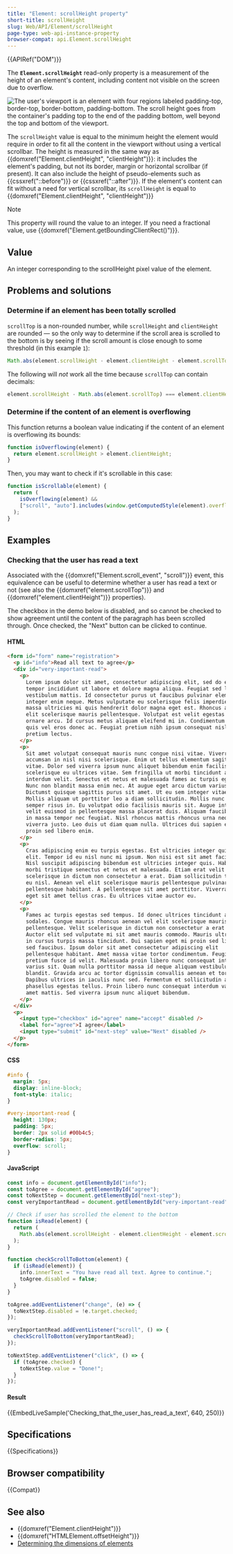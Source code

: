 ```yaml
---
title: "Element: scrollHeight property"
short-title: scrollHeight
slug: Web/API/Element/scrollHeight
page-type: web-api-instance-property
browser-compat: api.Element.scrollHeight
---
```


{{APIRef("DOM")}}

The **`Element.scrollHeight`** read-only property is a
measurement of the height of an element's content, including content not visible on the
screen due to overflow.

![The user's viewport is an element with four regions labeled padding-top, border-top, border-bottom, padding-bottom. The scroll height goes from the container's padding top to the end of the padding bottom, well beyond the top and bottom of the viewport.](scrollheight.png)

The `scrollHeight` value is equal to the minimum height the element would
require in order to fit all the content in the viewport without using a vertical
scrollbar. The height is measured in the same way as {{domxref("Element.clientHeight", "clientHeight")}}:
it includes the element's padding, but not its border, margin or
horizontal scrollbar (if present). It can also include the height of pseudo-elements
such as {{cssxref("::before")}} or {{cssxref("::after")}}. If the element's content can
fit without a need for vertical scrollbar, its `scrollHeight` is equal to
{{domxref("Element.clientHeight", "clientHeight")}}

> [!NOTE]
> This property will round the value to an integer. If you need a fractional value, use
> {{domxref("Element.getBoundingClientRect()")}}.

## Value

An integer corresponding to the scrollHeight pixel value of the element.

## Problems and solutions

### Determine if an element has been totally scrolled

`scrollTop` is a non-rounded number, while `scrollHeight` and `clientHeight` are rounded — so the only way to determine if the scroll area is scrolled to the bottom is by seeing if the scroll amount is close enough to some threshold (in this example `1`):

```js
Math.abs(element.scrollHeight - element.clientHeight - element.scrollTop) <= 1;
```

The following will _not_ work all the time because `scrollTop` can contain decimals:

```js
element.scrollHeight - Math.abs(element.scrollTop) === element.clientHeight;
```

### Determine if the content of an element is overflowing

This function returns a boolean value indicating if the content of an element is overflowing its bounds:

```js
function isOverflowing(element) {
  return element.scrollHeight > element.clientHeight;
}
```

Then, you may want to check if it's scrollable in this case:

```js
function isScrollable(element) {
  return (
    isOverflowing(element) &&
    ["scroll", "auto"].includes(window.getComputedStyle(element).overflowY)
  );
}
```

## Examples

### Checking that the user has read a text

Associated with the {{domxref("Element.scroll_event", "scroll")}} event, this
equivalence can be useful to determine whether a user has read a text or not (see also
the {{domxref("element.scrollTop")}} and {{domxref("element.clientHeight")}}
properties).

The checkbox in the demo below is disabled, and so cannot be checked to show agreement
until the content of the paragraph has been scrolled through. Once checked, the "Next" button can be clicked to continue.

#### HTML

```html
<form id="form" name="registration">
  <p id="info">Read all text to agree</p>
  <div id="very-important-read">
    <p>
      Lorem ipsum dolor sit amet, consectetur adipiscing elit, sed do eiusmod
      tempor incididunt ut labore et dolore magna aliqua. Feugiat sed lectus
      vestibulum mattis. Id consectetur purus ut faucibus pulvinar elementum
      integer enim neque. Metus vulputate eu scelerisque felis imperdiet. Massa
      massa ultricies mi quis hendrerit dolor magna eget est. Rhoncus aenean vel
      elit scelerisque mauris pellentesque. Volutpat est velit egestas dui id
      ornare arcu. Id cursus metus aliquam eleifend mi in. Condimentum lacinia
      quis vel eros donec ac. Feugiat pretium nibh ipsum consequat nisl vel
      pretium lectus.
    </p>
    <p>
      Sit amet volutpat consequat mauris nunc congue nisi vitae. Viverra
      accumsan in nisl nisi scelerisque. Enim ut tellus elementum sagittis
      vitae. Dolor sed viverra ipsum nunc aliquet bibendum enim facilisis. Nisi
      scelerisque eu ultrices vitae. Sem fringilla ut morbi tincidunt augue
      interdum velit. Senectus et netus et malesuada fames ac turpis egestas.
      Nunc non blandit massa enim nec. At augue eget arcu dictum varius duis at.
      Dictumst quisque sagittis purus sit amet. Ut eu sem integer vitae justo.
      Mollis aliquam ut porttitor leo a diam sollicitudin. Mollis nunc sed id
      semper risus in. Eu volutpat odio facilisis mauris sit. Augue interdum
      velit euismod in pellentesque massa placerat duis. Aliquam faucibus purus
      in massa tempor nec feugiat. Nisl rhoncus mattis rhoncus urna neque
      viverra justo. Leo duis ut diam quam nulla. Ultrices dui sapien eget mi
      proin sed libero enim.
    </p>
    <p>
      Cras adipiscing enim eu turpis egestas. Est ultricies integer quis auctor
      elit. Tempor id eu nisl nunc mi ipsum. Non nisi est sit amet facilisis.
      Nisl suscipit adipiscing bibendum est ultricies integer quis. Habitant
      morbi tristique senectus et netus et malesuada. Etiam erat velit
      scelerisque in dictum non consectetur a erat. Diam sollicitudin tempor id
      eu nisl. Aenean vel elit scelerisque mauris pellentesque pulvinar
      pellentesque habitant. A pellentesque sit amet porttitor. Viverra aliquet
      eget sit amet tellus cras. Eu ultrices vitae auctor eu.
    </p>
    <p>
      Fames ac turpis egestas sed tempus. Id donec ultrices tincidunt arcu non
      sodales. Congue mauris rhoncus aenean vel elit scelerisque mauris
      pellentesque. Velit scelerisque in dictum non consectetur a erat nam.
      Auctor elit sed vulputate mi sit amet mauris commodo. Mauris ultrices eros
      in cursus turpis massa tincidunt. Dui sapien eget mi proin sed libero enim
      sed faucibus. Ipsum dolor sit amet consectetur adipiscing elit
      pellentesque habitant. Amet massa vitae tortor condimentum. Feugiat nisl
      pretium fusce id velit. Malesuada proin libero nunc consequat interdum
      varius sit. Quam nulla porttitor massa id neque aliquam vestibulum morbi
      blandit. Gravida arcu ac tortor dignissim convallis aenean et tortor at.
      Dapibus ultrices in iaculis nunc sed. Fermentum et sollicitudin ac orci
      phasellus egestas tellus. Proin libero nunc consequat interdum varius sit
      amet mattis. Sed viverra ipsum nunc aliquet bibendum.
    </p>
  </div>
  <p>
    <input type="checkbox" id="agree" name="accept" disabled />
    <label for="agree">I agree</label>
    <input type="submit" id="next-step" value="Next" disabled />
  </p>
</form>
```

#### CSS

```css
#info {
  margin: 5px;
  display: inline-block;
  font-style: italic;
}

#very-important-read {
  height: 130px;
  padding: 5px;
  border: 2px solid #00b4c5;
  border-radius: 5px;
  overflow: scroll;
}
```

#### JavaScript

```js
const info = document.getElementById("info");
const toAgree = document.getElementById("agree");
const toNextStep = document.getElementById("next-step");
const veryImportantRead = document.getElementById("very-important-read");

// Check if user has scrolled the element to the bottom
function isRead(element) {
  return (
    Math.abs(element.scrollHeight - element.clientHeight - element.scrollTop) <= 1
  );
}

function checkScrollToBottom(element) {
  if (isRead(element)) {
    info.innerText = "You have read all text. Agree to continue.";
    toAgree.disabled = false;
  }
}

toAgree.addEventListener("change", (e) => {
  toNextStep.disabled = !e.target.checked;
});

veryImportantRead.addEventListener("scroll", () => {
  checkScrollToBottom(veryImportantRead);
});

toNextStep.addEventListener("click", () => {
  if (toAgree.checked) {
    toNextStep.value = "Done!";
  }
});
```

#### Result

{{EmbedLiveSample('Checking_that_the_user_has_read_a_text', 640, 250)}}

## Specifications

{{Specifications}}

## Browser compatibility

{{Compat}}

## See also

- {{domxref("Element.clientHeight")}}
- {{domxref("HTMLElement.offsetHeight")}}
- [Determining the dimensions of elements](/en-US/docs/Web/API/CSS_Object_Model/Determining_the_dimensions_of_elements)
